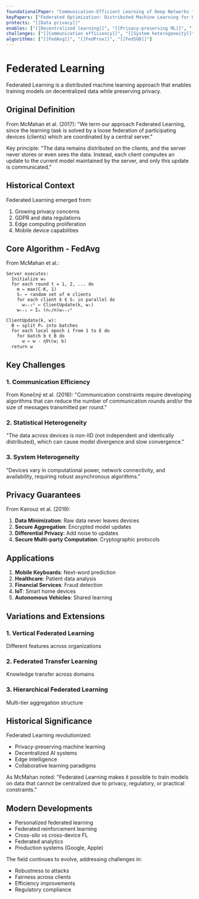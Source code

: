 ```yaml
---
foundationalPaper: "Communication-Efficient Learning of Deep Networks from Decentralized Data (McMahan et al., 2017)"
keyPapers: ["Federated Optimization: Distributed Machine Learning for On-Device Intelligence (Konečný et al., 2016)", "Federated Learning: Challenges, Methods, and Future Directions (Li et al., 2020)", "Advances and Open Problems in Federated Learning (Kairouz et al., 2019)"]
protects: "[[Data privacy]]"
enables: ["[[Decentralized learning]]", "[[Privacy-preserving ML]]", "[[Edge computing]]"]
challenges: ["[[Communication efficiency]]", "[[System heterogeneity]]", "[[Statistical heterogeneity]]"]
algorithms: ["[[FedAvg]]", "[[FedProx]]", "[[FedSGD]]"]
---
```


# Federated Learning

Federated Learning is a distributed machine learning approach that enables training models on decentralized data while preserving privacy.

## Original Definition

From McMahan et al. (2017):
"We term our approach Federated Learning, since the learning task is solved by a loose federation of participating devices (clients) which are coordinated by a central server."

Key principle:
"The data remains distributed on the clients, and the server never stores or even sees the data. Instead, each client computes an update to the current model maintained by the server, and only this update is communicated."

## Historical Context

Federated Learning emerged from:
1. Growing privacy concerns
2. GDPR and data regulations
3. Edge computing proliferation
4. Mobile device capabilities

## Core Algorithm - FedAvg

From McMahan et al.:
```
Server executes:
  Initialize w₀
  for each round t = 1, 2, ... do
    m ← max(C·K, 1)
    Sₜ ← random set of m clients
    for each client k ∈ Sₜ in parallel do
      wₜ₊₁ᵏ ← ClientUpdate(k, wₜ)
    wₜ₊₁ ← Σₖ (nₖ/n)wₜ₊₁ᵏ

ClientUpdate(k, w):
  B ← split Pₖ into batches
  for each local epoch i from 1 to E do
    for batch b ∈ B do
      w ← w - η∇ℓ(w; b)
  return w
```

## Key Challenges

### 1. Communication Efficiency
From Konečný et al. (2016):
"Communication constraints require developing algorithms that can reduce the number of communication rounds and/or the size of messages transmitted per round."

### 2. Statistical Heterogeneity
"The data across devices is non-IID (not independent and identically distributed), which can cause model divergence and slow convergence."

### 3. System Heterogeneity
"Devices vary in computational power, network connectivity, and availability, requiring robust asynchronous algorithms."

## Privacy Guarantees

From Kairouz et al. (2019):
1. **Data Minimization**: Raw data never leaves devices
2. **Secure Aggregation**: Encrypted model updates
3. **Differential Privacy**: Add noise to updates
4. **Secure Multi-party Computation**: Cryptographic protocols

## Applications

1. **Mobile Keyboards**: Next-word prediction
2. **Healthcare**: Patient data analysis
3. **Financial Services**: Fraud detection
4. **IoT**: Smart home devices
5. **Autonomous Vehicles**: Shared learning

## Variations and Extensions

### 1. Vertical Federated Learning
Different features across organizations

### 2. Federated Transfer Learning
Knowledge transfer across domains

### 3. Hierarchical Federated Learning
Multi-tier aggregation structure

## Historical Significance

Federated Learning revolutionized:
- Privacy-preserving machine learning
- Decentralized AI systems
- Edge intelligence
- Collaborative learning paradigms

As McMahan noted: "Federated Learning makes it possible to train models on data that cannot be centralized due to privacy, regulatory, or practical constraints."

## Modern Developments

- Personalized federated learning
- Federated reinforcement learning
- Cross-silo vs cross-device FL
- Federated analytics
- Production systems (Google, Apple)

The field continues to evolve, addressing challenges in:
- Robustness to attacks
- Fairness across clients
- Efficiency improvements
- Regulatory compliance
